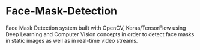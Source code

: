 # Face-Mask-Detection
Face Mask Detection system built with OpenCV, Keras/TensorFlow using Deep Learning and Computer Vision concepts in order to detect face masks in static images as well as in real-time video streams.
